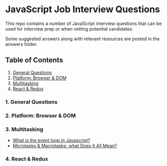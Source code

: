 # JavaScript Job Interview Questions

This repo contains a number of JavaScript interview questions that can be used for interview prep or when vetting potential candidates.

Some suggested answers along with relevant resources are posted in the answers folder.

## Table of Contents
1. [General Questions](#general-questions)
2. [Platform: Browser & DOM](#platform-browser--dom)
3. [Multitasking](#multitasking)
3. [React & Redux](##react--redux)


### 1. General Questions

### 2. Platform: Browser & DOM

### 3. Multitasking
* [What is the event loop in Javascript?](/LisKorzun/JS-Interview-Prep/blob/master/answers/03-multitasking/what-is-event-loop)
* [Microtasks & Macrotasks : what Does It All Mean?](/LisKorzun/JS-Interview-Prep/blob/master/answers/03-multitasking/micro-macro-tasks)

### 4. React & Redux
